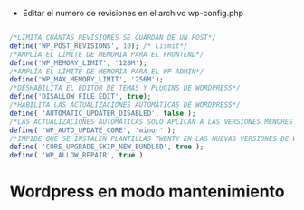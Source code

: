 - Editar el numero de revisiones en el archivo wp-config.php


```php

/*LIMITA CUÁNTAS REVISIONES SE GUARDAN DE UN POST*/
define('WP_POST_REVISIONS', 10); /* Lismit*/
/*AMPLÍA EL LÍMITE DE MEMORIA PARA EL FRONTEND*/
define('WP_MEMORY_LIMIT', '128M');
/*AMPLÍA EL LÍMITE DE MEMORIA PARA EL WP-ADMIN*/
define('WP_MAX_MEMORY_LIMIT', '256M');
/*DESHABILITA EL EDITOR DE TEMAS Y PLUGINS DE WORDPRESS*/
define('DISALLOW_FILE_EDIT', true);
/*HABILITA LAS ACTUALIZACIONES AUTOMÁTICAS DE WORDPRESS*/
define( 'AUTOMATIC_UPDATER_DISABLED', false );
/*LAS ACTUALIZACIONES AUTOMÁTICAS SOLO APLICAN A LAS VERSIONES MENORES DE MANTENIMIENTO Y SEGURIDAD*/
define( 'WP_AUTO_UPDATE_CORE', 'minor' );
/*IMPIDE QUE SE INSTALEN PLANTILLAS TWENTY EN LAS NUEVAS VERSIONES DE WORDPRESS*/
define( 'CORE_UPGRADE_SKIP_NEW_BUNDLED', true );
define( 'WP_ALLOW_REPAIR', true )
```

# Wordpress en modo mantenimiento

<!--stackedit_data:
eyJoaXN0b3J5IjpbMTAwMDIxMDQ4NywxMjgwNjEzOTM4XX0=
-->